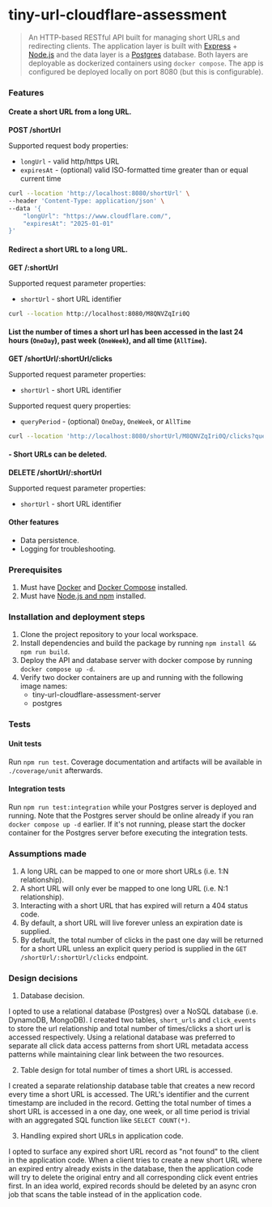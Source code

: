 # tiny-url-cloudflare-assessment

> An HTTP-based RESTful API built for managing short URLs and redirecting clients. The application layer is built with [Express](https://expressjs.com/) + [Node.js](https://nodejs.org/en/) and the data layer is a [Postgres](https://www.postgresql.org/) database. Both layers are deployable as dockerized containers using `docker compose`. The app is configured be deployed locally on port 8080 (but this is configurable).

### Features

#### Create a short URL from a long URL.

**POST /shortUrl**

Supported request body properties:

* `longUrl` - valid http/https URL
* `expiresAt` - (optional) valid ISO-formatted time greater than or equal current time

```bash
curl --location 'http://localhost:8080/shortUrl' \
--header 'Content-Type: application/json' \
--data '{
    "longUrl": "https://www.cloudflare.com/",
    "expiresAt": "2025-01-01"
}'
```

#### Redirect a short URL to a long URL.

**GET /:shortUrl**

Supported request parameter properties:

* `shortUrl` - short URL identifier

```bash
curl --location http://localhost:8080/M8QNVZqIri0Q
```

#### List the number of times a short url has been accessed in the last 24 hours (`OneDay`), past week (`OneWeek`), and all time (`AllTime`).

**GET /shortUrl/:shortUrl/clicks**

Supported request parameter properties:

* `shortUrl` - short URL identifier

Supported request query properties:

* `queryPeriod` - (optional) `OneDay`, `OneWeek`, or `AllTime`

```bash
curl --location 'http://localhost:8080/shortUrl/M8QNVZqIri0Q/clicks?queryPeriod=OneWeek'
```

#### - Short URLs can be deleted.

**DELETE /shortUrl/:shortUrl**

Supported request parameter properties:

* `shortUrl` - short URL identifier


#### Other features

- Data persistence.
- Logging for troubleshooting.

### Prerequisites

1. Must have [Docker](https://docs.docker.com/get-docker/) and [Docker Compose](https://docs.docker.com/compose/install/) installed.
2. Must have [Node.js and npm](https://docs.npmjs.com/downloading-and-installing-node-js-and-npm) installed.

### Installation and deployment steps

1. Clone the project repository to your local workspace.
2. Install dependencies and build the package by running `npm install && npm run build`.
3. Deploy the API and database server with docker compose by running `docker compose up -d`.
4. Verify two docker containers are up and running with the following image names:
   - tiny-url-cloudflare-assessment-server
   - postgres

### Tests

#### Unit tests

Run `npm run test`. Coverage documentation and artifacts will be available in `./coverage/unit` afterwards.

#### Integration tests

Run `npm run test:integration` while your Postgres server is deployed and running. Note that the Postgres server should be online already if you ran `docker compose up -d` earlier. If it's not running, please start the docker container for the Postgres server before executing the integration tests.

### Assumptions made

1. A long URL can be mapped to one or more short URLs (i.e. 1:N relationship).
2. A short URL will only ever be mapped to one long URL (i.e. N:1 relationship).
3. Interacting with a short URL that has expired will return a 404 status code.
4. By default, a short URL will live forever unless an expiration date is supplied.
5. By default, the total number of clicks in the past one day will be returned for a short URL unless an explicit query period is supplied in the `GET /shortUrl/:shortUrl/clicks` endpoint.

### Design decisions

1. Database decision.

I opted to use a relational database (Postgres) over a NoSQL database (i.e. DynamoDB, MongoDB). I created two tables, `short_urls` and `click_events` to store the url relationship and total number of times/clicks a short url is accessed respectively. Using a relational database was preferred to separate all click data access patterns from short URL metadata access patterns while maintaining clear link between the two resources.

2. Table design for total number of times a short URL is accessed.

I created a separate relationship database table that creates a new record every time a short URL is accessed. The URL's identifier and the current timestamp are included in the record. Getting the total number of times a short URL is accessed in a one day, one week, or all time period is trivial with an aggregated SQL function like `SELECT COUNT(*)`.

3. Handling expired short URLs in application code.

I opted to surface any expired short URL record as "not found" to the client in the application code. When a client tries to create a new short URL where an expired entry already exists in the database, then the application code will try to delete the original entry and all corresponding click event entries first. In an idea world, expired records should be deleted by an async cron job that scans the table instead of in the application code.

